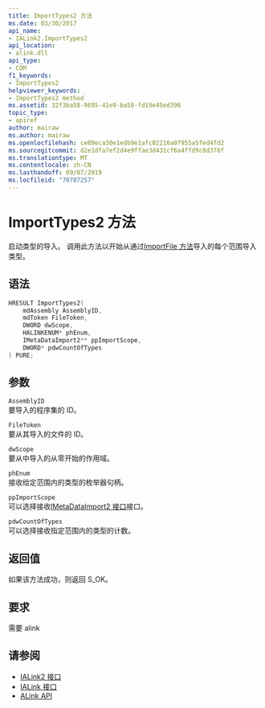 ```yaml
---
title: ImportTypes2 方法
ms.date: 03/30/2017
api_name:
- IALink2.ImportTypes2
api_location:
- alink.dll
api_type:
- COM
f1_keywords:
- ImportTypes2
helpviewer_keywords:
- ImportTypes2 method
ms.assetid: 32f3ba58-9695-41e9-ba58-fd19e45ed396
topic_type:
- apiref
author: mairaw
ms.author: mairaw
ms.openlocfilehash: ce09eca30e1edb9e1afc02216a07955a5fed4fd2
ms.sourcegitcommit: d2e1dfa7ef2d4e9ffae3d431cf6a4ffd9c8d378f
ms.translationtype: MT
ms.contentlocale: zh-CN
ms.lasthandoff: 09/07/2019
ms.locfileid: "70787257"
---
```

# <a name="importtypes2-method"></a>ImportTypes2 方法
启动类型的导入。 调用此方法以开始从通过[ImportFile 方法](importfile-method.md)导入的每个范围导入类型。  
  
## <a name="syntax"></a>语法  
  
```cpp  
HRESULT ImportTypes2(  
    mdAssembly AssemblyID,  
    mdToken FileToken,  
    DWORD dwScope,  
    HALINKENUM* phEnum,  
    IMetaDataImport2** ppImportScope,  
    DWORD* pdwCountOfTypes  
) PURE;  
```  
  
## <a name="parameters"></a>参数  
 `AssemblyID`  
 要导入的程序集的 ID。  
  
 `FileToken`  
 要从其导入的文件的 ID。  
  
 `dwScope`  
 要从中导入的从零开始的作用域。  
  
 `phEnum`  
 接收给定范围内的类型的枚举器句柄。  
  
 `ppImportScope`  
 可以选择接收[IMetaDataImport2 接口](../metadata/imetadataimport2-interface.md)接口。  
  
 `pdwCountOfTypes`  
 可以选择接收指定范围内的类型的计数。  
  
## <a name="return-value"></a>返回值  
 如果该方法成功，则返回 S_OK。  
  
## <a name="requirements"></a>要求  
 需要 alink  
  
## <a name="see-also"></a>请参阅

- [IALink2 接口](ialink2-interface.md)
- [IALink 接口](ialink-interface.md)
- [ALink API](index.md)
